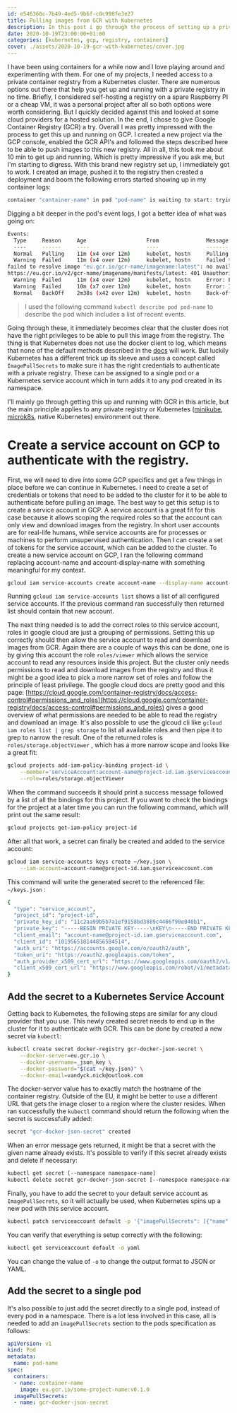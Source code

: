 ```yaml
---
id: e546368c-7b49-4ed5-9b6f-c0c998fe3e27
title: Pulling images from GCR with Kubernetes
description: In this post i go through the process of setting up a private container registry in Kubernetes.
date: 2020-10-19T23:00:00+01:00
categories: [kubernetes, gcp, registry, containers]
cover: ./assets/2020-10-19-gcr-with-kubernetes/cover.jpg
---
```


I have been using containers for a while now and I love playing around and experimenting with them. For one of my projects, I needed access to a private container registry from a Kubernetes cluster. There are numerous options out there that help you get up and running with a private registry in no time. Briefly, I considered self-hosting a registry on a spare Raspberry PI or a cheap VM, it was a personal project after all so both options were worth considering. But I quickly decided against this and looked at some cloud providers for a hosted solution. In the end, I chose to give Google Container Registry (GCR) a try. Overall I was pretty impressed with the process to get this up and running on GCP. I created a new project via the GCP console, enabled the GCR API's and followed the steps described here to be able to push images to this new registry. All in all, this took me about 10 min to get up and running. Which is pretty impressive if you ask me, but I'm starting to digress. With this brand new registry set up, I immediately got to work. I created an image, pushed it to the registry then created a deployment and boom the following errors started showing up in my container logs:

```bash
container "container-name" in pod "pod-name" is waiting to start: trying and failing to pull image
```

Digging a bit deeper in the pod's event logs, I got a better idea of what was going on:

```bash
Events:                                                                                                                                               
  Type     Reason     Age                   From               Message                                                                                   
  ----     ------     ----                  ----               -------                                                                                   
  Normal   Pulling    11m (x4 over 12m)     kubelet, hostn     Pulling image "eu.gcr.io/gcr-name/imagename"                                              
  Warning  Failed     11m (x4 over 12m)     kubelet, hostn     Failed to pull image "eu.gcr.io/gcr-name/imagename": rpc error: code = Unknown desc =     
failed to resolve image "eu.gcr.io/gcr-name/imagename:latest": no available registry endpoint: unexpected status code                  
https://eu.gcr.io/v2/gcr-name/imagename/manifests/latest: 401 Unauthorized                                                                    
  Warning  Failed     11m (x4 over 12m)     kubelet, hostn     Error: ErrImagePull                                                                       
  Warning  Failed     10m (x7 over 12m)     kubelet, hostn     Error: ImagePullBackOff                                                                   
  Normal   BackOff    2m38s (x42 over 12m)  kubelet, hostn     Back-off pulling image "eu.gcr.io/gcr-name/imagename"
```

> I used the following command `kubectl describe pod pod-name` to describe the pod which includes a list of recent events.

Going through these, it immediately becomes clear that the cluster does not have the right privileges to be able to pull this image from the registry. The thing is that Kubernetes does not use the docker client to log, which means that none of the default methods described in the [docs](https://cloud.google.com/container-registry/docs/advanced-authentication) will work. But luckily Kubernetes has a different trick up its sleeve and uses a concept called `ImagePullSecrets` to make sure it has the right credentials to authenticate with a private registry. These can be assigned to a single pod or a Kubernetes service account which in turn adds it to any pod created in its namespace.

I'll mainly go through getting this up and running with GCR in this article, but the main principle applies to any private registry or Kubernetes ([minikube](https://minikube.sigs.k8s.io/docs/), [microk8s](https://microk8s.io/), native Kubernetes) environment out there.

# Create a service account on GCP to authenticate with the registry.

First, we will need to dive into some GCP specifics and get a few things in place before we can continue in Kubernetes. I need to create a set of credentials or tokens that need to be added to the cluster for it to be able to authenticate before pulling an image. The best way to get this setup is to create a service account in GCP. A service account is a great fit for this case because it allows scoping the required roles so that the account can only view and download images from the registry. In short user accounts are for real-life humans, while service accounts are for processes or machines to perform unsupervised authentication. Then I can create a set of tokens for the service account, which can be added to the cluster. To create a new service account on GCP, I ran the following command replacing account-name and account-display-name with something meaningful for my context.

```bash
gcloud iam service-accounts create account-name --display-name account-display-name
```

Running `gcloud iam service-accounts list` shows a list of all configured service accounts. If the previous command ran successfully then returned list should contain that new account.

The next thing needed is to add the correct roles to this service account, roles in google cloud are just a grouping of permissions. Setting this up correctly should then allow the service account to read and download images from GCR. Again there are a couple of ways this can be done, one is by giving this account the role `roles/viewer` which allows the service account to read any resources inside this project. But the cluster only needs permissions to read and download images from the registry and thus it might be a good idea to pick a more narrow set of roles and follow the principle of least privilege. The google cloud docs are pretty good and this page: [https://cloud.google.com/container-registry/docs/access-control#permissions_and_roles](https://cloud.google.com/container-registry/docs/access-control#permissions_and_roles) gives a good overview of what permissions are needed to be able to read the registry and download an image. It's also possible to use the glcoud cli like `gcloud iam roles list | grep storage`  to list all available roles and then pipe it to grep to narrow the result. One of the returned roles is  `roles/storage.objectViewer` , which has a more narrow scope and  looks like a great fit:

```bash
gcloud projects add-iam-policy-binding project-id \
	--member='serviceAccount:account-name@project-id.iam.gserviceaccount.com' \
	--role=roles/storage.objectViewer
```

When the command succeeds it should print a success message followed by a list of all the bindings for this project. If you want to check the bindings for the project at a later time you can run the following command, which will print out the same result:

```bash
gcloud projects get-iam-policy project-id
```

After all that work, a secret can finally be created and added to the service account:

```bash
gcloud iam service-accounts keys create ~/key.json \
	--iam-account=account-name@project-id.iam.gserviceaccount.com
```

This command will write the generated secret to the referenced file: `~/keys.json` :

```bash
{
  "type": "service_account",
  "project_id": "project-id",
  "private_key_id": "11c2aa99b5b7a1ef9158bd3889c4466f90e040b1",
  "private_key": "-----BEGIN PRIVATE KEY-----\nKEY\n-----END PRIVATE KEY-----\n",
  "client_email": "account-name@project-id.iam.gserviceaccount.com",
  "client_id": "101956518144856584514",
  "auth_uri": "https://accounts.google.com/o/oauth2/auth",
  "token_uri": "https://oauth2.googleapis.com/token",
  "auth_provider_x509_cert_url": "https://www.googleapis.com/oauth2/v1/certs",
  "client_x509_cert_url": "https://www.googleapis.com/robot/v1/metadata/x509/account-name%40project-id.iam.gserviceaccount.com"
}
```

## Add the secret to a Kubernetes Service Account

Getting back to Kubernetes, the following steps are similar for any cloud provider that you use. This newly created secret needs to end up in the cluster for it to authenticate with GCR. This can be done by created a new secret via `kubectl`:

```bash
kubectl create secret docker-registry gcr-docker-json-secret \
	--docker-server=eu.gcr.io \
	--docker-username=_json_key \
	--docker-password="$(cat ~/key.json)" \
	--docker-email=vandyck.nick@outlook.com
```

The docker-server value has to exactly match the hostname of the container registry. Outside of the EU, it might be better to use a different URL that gets the image closer to a region where the cluster resides. When ran successfully the `kubectl` command should return the following when the secret is successfully added:

```bash
secret "gcr-docker-json-secret" created
```

When an error message gets returned, it might be that a secret with the given name already exists. It's possible to verify if this secret already exists and delete if necessary:

```bash
kubectl get secret [--namespace namespace-name]
kubectl delete secret gcr-docker-json-secret [--namespace namespace-name]
```

Finally, you have to add the secret to your default service account as `ImagePullSecrets`, so it will actually be used, when Kubernetes spins up a new pod with this service account.

```bash
kubectl patch serviceaccount default -p '{"imagePullSecrets": [{"name": "gcr-docker-json-secret"}]}'
```

You can verify that everything is setup correctly with the following: 

```bash
kubectl get serviceaccount default -o yaml
```

You can change the value of `-o` to change the output format to JSON or YAML.

## Add the secret to a single pod

It's also possible to just add the secret directly to a single pod, instead of every pod in a namespace. There is a lot less involved in this case, all is needed to add an `imagePullSecrets` section to the pods specification as follows:

```yaml
apiVersion: v1
kind: Pod
metadata:
  name: pod-name
spec:
  containers:
  - name: container-name
    image: eu.gcr.io/some-project-name:v0.1.0
  imagePullSecrets:
  - name: gcr-docker-json-secret
```
